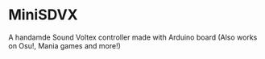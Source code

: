 # MiniSDVX
A handamde Sound Voltex controller made with Arduino board (Also works on Osu!, Mania games and more!)
